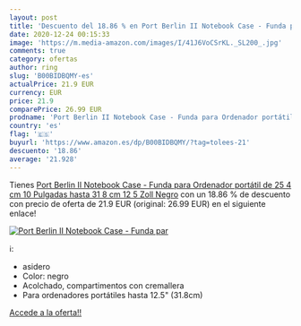 ```yaml
---
layout: post
title: 'Descuento del 18.86 % en Port Berlin II Notebook Case - Funda par'
date: 2020-12-24 00:15:33
image: 'https://m.media-amazon.com/images/I/41J6VoCSrKL._SL200_.jpg'
comments: true
category: ofertas
author: ring
slug: 'B00BIDBQMY-es'
actualPrice: 21.9 EUR
currency: EUR
price: 21.9
comparePrice: 26.99 EUR
prodname: 'Port Berlin II Notebook Case - Funda para Ordenador portátil de 25 4 cm  10 Pulgadas  hasta 31 8 cm  12 5 Zoll  Negro'
country: 'es'
flag: '🇪🇸'
buyurl: 'https://www.amazon.es/dp/B00BIDBQMY/?tag=tolees-21'
descuento: '18.86'
average: '21.928'
---
```


Tienes [Port Berlin II Notebook Case - Funda para Ordenador portátil de 25 4 cm  10 Pulgadas  hasta 31 8 cm  12 5 Zoll  Negro](https://www.amazon.es/dp/B00BIDBQMY/?tag=tolees-21) con un 18.86 % de descuento con precio de oferta de 21.9 EUR (original: 26.99 EUR) en el siguiente enlace!

[![Port Berlin II Notebook Case - Funda par](https://m.media-amazon.com/images/I/41J6VoCSrKL._SL200_.jpg)](https://www.amazon.es/dp/B00BIDBQMY/?tag=tolees-21)

ℹ️:

- asidero
- Color: negro
- Acolchado, compartimentos con cremallera
- Para ordenadores portátiles hasta 12.5" (31.8cm)

[Accede a la oferta!!](https://www.amazon.es/dp/B00BIDBQMY/?tag=tolees-21)
